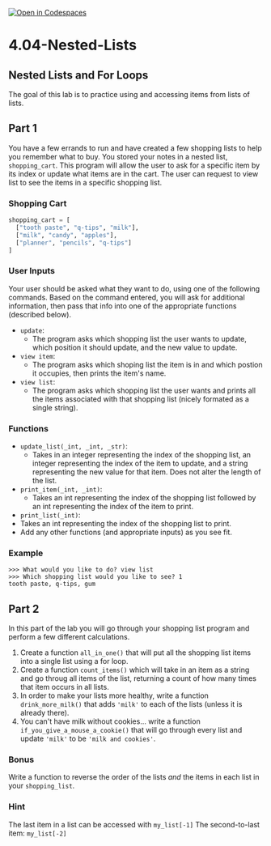 [![Open in Codespaces](https://classroom.github.com/assets/launch-codespace-2972f46106e565e64193e422d61a12cf1da4916b45550586e14ef0a7c637dd04.svg)](https://classroom.github.com/open-in-codespaces?assignment_repo_id=18270428)
# 4.04-Nested-Lists

## Nested Lists and For Loops

The goal of this lab is to practice using and accessing items from lists of lists.

## Part 1

You have a few errands to run and have created a few shopping lists to help you remember what to buy. You stored your notes in a nested list, `shopping_cart`. This program will allow the user to ask for a specific item by its index or update what items are in the cart. The user can request to view list to see the items in a specific shopping list.

### Shopping Cart

```python
shopping_cart = [
  ["tooth paste", "q-tips", "milk"],
  ["milk", "candy", "apples"],
  ["planner", "pencils", "q-tips"]
]
```

### User Inputs

Your user should be asked what they want to do, using one of the following commands. Based on the command entered, you will ask for additional information, then pass that info into one of the appropriate functions (described below).

* `update`:
  * The program asks which shopping list the user wants to update, which position it should update, and the new value to update.
* `view item`:
  * The program asks which shoping list the item is in and which postion it occupies, then prints the item's name.
* `view list`:
  * The program asks which shopping list the user wants and prints all the items associated with that shopping list (nicely formated as a single string).
 
### Functions

* `update_list(_int, _int, _str)`:
  * Takes in an integer representing the index of the shopping list, an integer representing the index of the item to update, and a string representing the new value for that item. Does not alter the length of the list.
* `print_item(_int, _int)`:
  * Takes an int representing the index of the shopping list followed by an int representing the index of the item to print.
*   `print_list(_int)`:
  * Takes an int representing the index of the shopping list to print.
* Add any other functions (and appropriate inputs) as you see fit.

### Example

```
>>> What would you like to do? view list
>>> Which shopping list would you like to see? 1
tooth paste, q-tips, gum
```

## Part 2

In this part of the lab you will go through your shopping list program and perform a few different calculations.

1. Create a function `all_in_one()` that will put all the shopping list items into a single list using a for loop.
2. Create a function `count_items()` which will take in an item as a string and go throug all items of the list, returning a count of how many times that item occurs in all lists.
3. In order to make your lists more healthy, write a function `drink_more_milk()` that adds `'milk'` to each of the lists (unless it is already there).
4. You can't have milk without cookies... write a function `if_you_give_a_mouse_a_cookie()` that will go through every list and update `'milk'` to be `'milk and cookies'`.


### Bonus

Write a function to reverse the order of the lists *and* the items in each list in your `shopping_list`. 

### Hint

The last item in a list can be accessed with `my_list[-1]`
The second-to-last item: `my_list[-2]`





